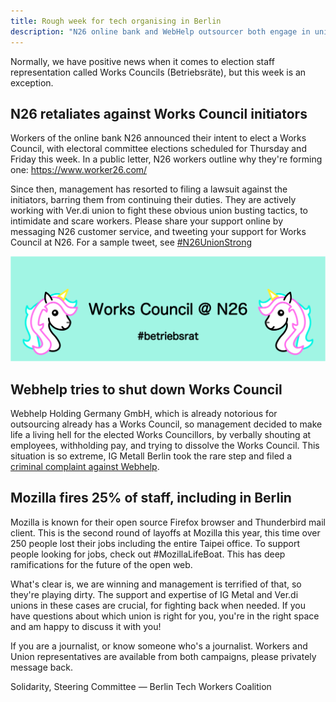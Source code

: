 ```yaml
---
title: Rough week for tech organising in Berlin
description: "N26 online bank and WebHelp outsourcer both engage in union busting. Mozilla lays off 25% of workforce. Stand up, fight back together!"
---
```


Normally, we have positive news when it comes to election staff representation called Works Councils (Betriebsräte), but this week is an exception.

## N26 retaliates against Works Council initiators

Workers of the online bank N26 announced their intent to elect a Works Council, with electoral committee elections scheduled for Thursday and Friday this week. In a public letter, N26 workers outline why they're forming one: https://www.worker26.com/

Since then, management has resorted to filing a lawsuit against the initiators, barring them from continuing their duties. They are actively working with Ver.di union to fight these obvious union busting tactics, to intimidate and scare workers. Please share your support online by messaging N26 customer service, and tweeting your support for Works Council at N26. For a sample tweet, see [#N26UnionStrong](https://twitter.com/TechWorkersBER/status/1293543007778742272)

![N26 Works Council campaign pic, with unicorns](/assets/img/n26_workers.png)

## Webhelp tries to shut down Works Council

Webhelp Holding Germany GmbH, which is already notorious for outsourcing already has a Works Council, so management decided to make life a living hell for the elected Works Councillors, by verbally shouting at employees, withholding pay, and trying to dissolve the Works Council. This situation is so extreme, IG Metall Berlin took the rare step and filed a [criminal complaint against Webhelp](https://www.igmetall-berlin.de/aktuelles/meldung/webhelp-standortleiter-untergraebt-betriebsratsarbeit/).

## Mozilla fires 25% of staff, including in Berlin
Mozilla is known for their open source Firefox browser and Thunderbird mail client. This is the second round of layoffs at Mozilla this year, this time over 250 people lost their jobs including the entire Taipei office. To support people looking for jobs, check out #MozillaLifeBoat. This has deep ramifications for the future of the open web.

What's clear is, we are winning and management is terrified of that, so they're playing dirty. The support and expertise of IG Metal and Ver.di unions in these cases are crucial, for fighting back when needed. If you have questions about which union is right for you, you're in the right space and am happy to discuss it with you!

If you are a journalist, or know someone who's a journalist. Workers and Union representatives are available from both campaigns, please privately message back.

Solidarity,
Steering Committee — Berlin Tech Workers Coalition
